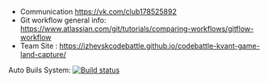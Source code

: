 - Communication https://vk.com/club178525892
- Git workflow general info: https://www.atlassian.com/git/tutorials/comparing-workflows/gitflow-workflow
- Team Site : https://izhevskcodebattle.github.io/codebattle-kvant-game-land-capture/

Auto Buils System:
[![Build status](https://apostol1979.visualstudio.com/CodeBattle%20PointWar/_apis/build/status/Develop/CodeBattle%20PointWar%20Develop)](https://apostol1979.visualstudio.com/CodeBattle%20PointWar/_build/latest?definitionId=1)
